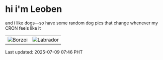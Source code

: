 # hi i'm Leoben

and i like dogs—so have some random dog pics that change whenever my CRON feels like it

|  |  |
|--------|----------|
| ![Borzoi](https://random-dog-vercel.vercel.app/api/random-borzoi?v=1752018374) | ![Labrador](https://random-dog-vercel.vercel.app/api/random-labrador?v=1752018374) |

Last updated: 2025-07-09 07:46 PHT

